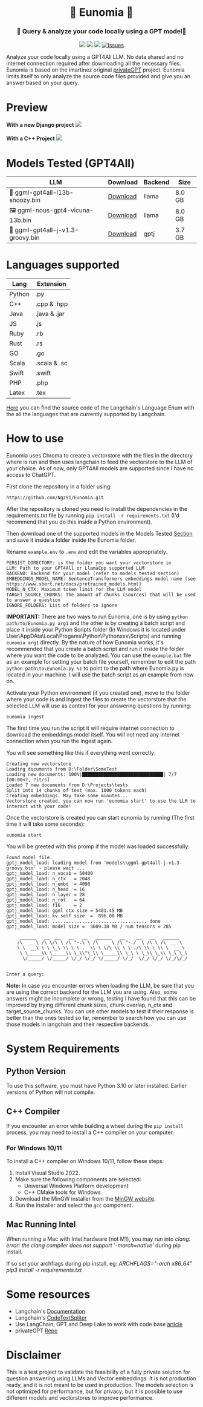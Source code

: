 <div align="center">
    <h1>🏯 Eunomia 🏯</h1>
    <h3>🔐 Query & analyze your code locally using a GPT model🔐</h3>
</div>

<div align="center">

![](https://img.shields.io/github/last-commit/Ngz91/Eunomia?&style=for-the-badge&color=C9CBFF&logoColor=D9E0EE&labelColor=3D426B)
![](https://img.shields.io/github/stars/Ngz91/Eunomia?style=for-the-badge&logo=starship&color=8bd5ca&logoColor=D9E0EE&labelColor=3D426B)
[![](https://img.shields.io/github/repo-size/Ngz91/Eunomia?color=%23DDB6F2&label=SIZE&logo=codesandbox&style=for-the-badge&logoColor=D9E0EE&labelColor=3D426B)](https://github.com/Ngz91/Eunomia)
<a href="https://github.com/Ngz91/dotfiles/issues">
<img alt="Issues" src="https://img.shields.io/github/issues/Ngz91/dotfiles?style=for-the-badge&logo=bilibili&color=F5E0DC&logoColor=D9E0EE&labelColor=3D426B" />
</a>
     
</div>

Analyze your code locally using a GPT4All LLM. No data shared and no internet connection required after downloading all the necessary files. Eunomia is based on the imartinez original [privateGPT](https://github.com/imartinez/privateGPT) project. Eunomia limits itself to only analyze the source code files provided and give you an answer based on your query.

# Preview
<b>With a new Django project</b>
![](https://raw.githubusercontent.com/Ngz91/Eunomia/master/images/Eunomia_img1.png)
<br><br>
<b>With a C++ Project</b>
![](https://raw.githubusercontent.com/Ngz91/Eunomia/master/images/Eunomia_img2.png)

# Models Tested (GPT4All)

| LLM | Download | Backend | Size
------|------|------|------
| 🦙 ggml-gpt4all-l13b-snoozy.bin | [Download](https://gpt4all.io/models/ggml-gpt4all-l13b-snoozy.bin) | llama | 8.0 GB
| 🖼️ ggml-nous-gpt4-vicuna-13b.bin | [Download](https://gpt4all.io/models/ggml-nous-gpt4-vicuna-13b.bin) | llama | 8.0 GB
| 🤖 ggml-gpt4all-j-v1.3-groovy.bin | [Download](https://gpt4all.io/models/ggml-gpt4all-j-v1.3-groovy.bin) | gptj | 3.7 GB

# Languages supported
| Lang | Extension |
------|------
| Python | .py
| C++ | .cpp & .hpp
| Java | .java & .jar
| JS | .js
| Ruby | .rb
| Rust | .rs
| GO | .go
| Scala | .scala & .sc
| Swift | .swift
| PHP | .php
| Latex | .tex

[Here](https://github.com/hwchase17/langchain/blob/master/langchain/text_splitter.py) you can find the source code of the Langchain's Language Enum with the all the languages that are currently supported by Langchain.

# How to use

Eunomia uses Chroma to create a vectorstore with the files in the directory where is run and then uses langchain to feed the vectorstore to the LLM of your choice. As of now, only GPT4All models are supported since I have no access to ChatGPT.

First clone the repository in a folder using:
```
https://github.com/Ngz91/Eunomia.git
```

After the repository is cloned you need to install the dependencies in the requirements.txt file by running `pip install -r requirements.txt` (I'd recommend that you do this inside a Python environment).

Then download one of the supported models in the Models Tested [Section](#models-tested-gpt4all) and save it inside a folder inside the Eunomia folder.

Rename `example.env` to `.env` and edit the variables appropriately.
```
PERSIST_DIRECTORY: is the folder you want your vectorstore in
LLM: Path to your GPT4All or LlamaCpp supported LLM
BACKEND: Backend for your model (refer to models tested section)
EMBEDDINGS_MODEL_NAME: SentenceTransformers embeddings model name (see https://www.sbert.net/docs/pretrained_models.html)
MODEL_N_CTX: Maximum token limit for the LLM model
TARGET_SOURCE_CHUNKS: The amount of chunks (sources) that will be used to answer a question
IGNORE_FOLDERS: List of folders to ignore
```

<b>IMPORTANT:</b> There are two ways to run Eunomia, one is by using `python path/to/Eunomia.py arg1` and the other is by creating a batch script and place it inside your Python Scripts folder (In Windows it is located under User\AppDAta\Local\Progams\Python\Pythonxxx\Scripts) and running `eunomia arg1` directly. By the nature of how Eunomia works, it's recommended that you create a batch script and run it inside the folder where you want the code to be analyzed. You can use the `example.bat` file as an example for setting your batch file yourself, remember to edit the path `python path\to\Eunomia.py %1` to point to the path where Eunomia.py is located in your machine. I will use the batch script as an example from now on.

Activate your Python environment (if you created one), move to the folder where your code is and ingest the files to create the vectorstore that the selected LLM will use as context for your answering questions by running:
```
eunomia ingest
```

The first time you run the script it will require internet connection to download the embeddings model itself. You will not need any internet connection when you run the ingest again.

You will see something like this if everything went correctly:
```
Creating new vectorstore
Loading documents from D:\Folder\SomeTest
Loading new documents: 100%|██████████████████████████████| 7/7 [00:00<?, ?it/s]
Loaded 7 new documents from D:\Projects\tests
Split into 14 chunks of text (max. 1000 tokens each)
Creating embeddings. May take some minutes...
Vectorstore created, you can now run 'eunomia start' to use the LLM to interact with your code!
```

Once the vectorstore is created you can start eunomia by running (The first time it will take some seconds):
```
eunomia start
```

You will be greeted with this promp if the model was loaded successfully:
```
Found model file.
gptj_model_load: loading model from 'models\\ggml-gpt4all-j-v1.3-groovy.bin' - please wait ...
gptj_model_load: n_vocab = 50400
gptj_model_load: n_ctx   = 2048
gptj_model_load: n_embd  = 4096
gptj_model_load: n_head  = 16
gptj_model_load: n_layer = 28
gptj_model_load: n_rot   = 64
gptj_model_load: f16     = 2
gptj_model_load: ggml ctx size = 5401.45 MB
gptj_model_load: kv self size  =  896.00 MB
gptj_model_load: ................................... done
gptj_model_load: model size =  3609.38 MB / num tensors = 285

     ______   __  __   __   __   ______   __    __   __   ______
    /\  ___\ /\ \/\ \ /\ "-.\ \ /\  __ \ /\ "-./  \ /\ \ /\  __ \
    \ \  __\ \ \ \_\ \\ \ \-.  \\ \ \/\ \\ \ \-./\ \\ \ \\ \  __ \
     \ \_____\\ \_____\\ \_\\"\_\\ \_____\\ \_\ \ \_\\ \_\\ \_\ \_\
      \/_____/ \/_____/ \/_/ \/_/ \/_____/ \/_/  \/_/ \/_/ \/_/\/_/


Enter a query:
```

<b>Note:</b> In case you encounter errors when loading the LLM, be sure that you are using the correct backend for the LLM you are using. Also, some answers might be incomplete or wrong, testing I have found that this can be improved by trying different chunk sizes, chunk overlap, n_ctx and target_source_chunks. You can use other models to test if their response is better than the ones tested so far, remember to search how you can use those models in langchain and their respective backends.

# System Requirements

## Python Version
To use this software, you must have Python 3.10 or later installed. Earlier versions of Python will not compile.

## C++ Compiler
If you encounter an error while building a wheel during the `pip install` process, you may need to install a C++ compiler on your computer.

### For Windows 10/11
To install a C++ compiler on Windows 10/11, follow these steps:

1. Install Visual Studio 2022.
2. Make sure the following components are selected:
   * Universal Windows Platform development
   * C++ CMake tools for Windows
3. Download the MinGW installer from the [MinGW website](https://sourceforge.net/projects/mingw/).
4. Run the installer and select the `gcc` component.

## Mac Running Intel
When running a Mac with Intel hardware (not M1), you may run into _clang: error: the clang compiler does not support '-march=native'_ during pip install.

If so set your archflags during pip install. eg: _ARCHFLAGS="-arch x86_64" pip3 install -r requirements.txt_

# Some resources
- Langchain's [Documentation](https://python.langchain.com/en/latest/index.html)
- Langchain's [CodeTextSpliter](https://python.langchain.com/en/latest/modules/indexes/text_splitters/examples/code_splitter.html)
- Use LangChain, GPT and Deep Lake to work with code base [article](https://python.langchain.com/en/latest/use_cases/code/code-analysis-deeplake.html) 
- privateGPT [Repo](https://github.com/imartinez/privateGPT)

# Disclaimer
This is a test project to validate the feasibility of a fully private solution for question answering using LLMs and Vector embeddings. It is not production ready, and it is not meant to be used in production. The models selection is not optimized for performance, but for privacy; but it is possible to use different models and vectorstores to improve performance.
